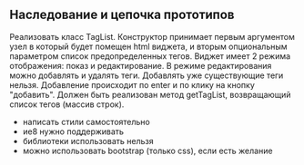 ## Наследование и цепочка прототипов ##

Реализовать класс TagList. Конструктор принимает первым аргументом узел в который будет помещен html виджета, и вторым опциональным параметром список предопределенных тегов.
Виджет имеет 2 режима отображения: показ и редактирование. В режиме редактирования можно добавлять и удалять теги. Добавлять уже существующие теги нельзя. Добавление происходит по enter и по клику на кнопку "добавить".
Должен быть реализован метод getTagList, возвращающий список тегов (массив строк).

- написать стили самостоятельно
- ие8 нужно поддерживать
- библиотеки использовать нельзя
- можно использовать bootstrap (только css), если есть желание